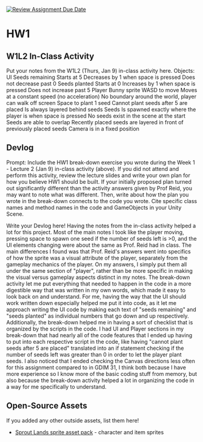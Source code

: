 [![Review Assignment Due Date](https://classroom.github.com/assets/deadline-readme-button-22041afd0340ce965d47ae6ef1cefeee28c7c493a6346c4f15d667ab976d596c.svg)](https://classroom.github.com/a/MjLLqDcN)
# HW1
## W1L2 In-Class Activity

Put your notes from the W1L2 (Thurs, Jan 9) in-class activity here.
Objects:
    UI
        Seeds remaining
            Starts at 5
            Decreases by 1 when space is pressed
            Does not decrease past 0
        Seeds planted
            Starts at 0
            Increases by 1 when space is pressed
            Does not increase past 5
    Player
        Bunny sprite
        WASD to move
        Moves at a constant speed (no acceleration)
        No boundary around the world, player can walk off screen
        Space to plant 1 seed
            Cannot plant seeds after 5 are placed
            Is always layered behind seeds
    Seeds
        Is spawned exactly where the player is when space is pressed
        No seeds exist in the scene at the start
        Seeds are able to overlap
            Recently placed seeds are layered in front of previously placed seeds
    Camera is in a fixed position


## Devlog
Prompt: Include the HW1 break-down exercise you wrote during the Week 1 - Lecture 2 (Jan 9) in-class activity (above). If you did not attend and perform this activity, review the lecture slides and write your own plan for how you believe HW1 should be built. If your initially proposed plan turned out significantly different than the activity answers given by Prof Reid, you may want to note what was different. Then, write about how the plan you wrote in the break-down connects to the code you wrote. Cite specific class names and method names in the code and GameObjects in your Unity Scene.


Write your Devlog here!
Having the notes from the in-class activity helped a lot for this project. Most of the main notes I took like the player moving, pressing space to spawn one seed if the number of seeds left is >0, and the UI elements changing were about the same as Prof. Reid had in class. The main differences I found was that Prof. Reid's answers went into specifics of how the sprite was a visual attribute of the player, separately from the gameplay mechanics of the player. On my answers, I simply put them all under the same section of "player", rather than be more specific in making the visual versus gameplay aspects distinct in my notes.
The break-down activity let me put everything that needed to happen in the code in a more digestible way that was written in my own words, which made it easy to look back on and understand. For me, having the way that the UI should work written down especially helped me put it into code, as it let me approach writing the UI code by making each text of "seeds remaining" and "seeds planted" as individual numbers that go down and up respectively. Additionally, the break-down helped me in having a sort of checklist that is organized by the scripts in the code. I had UI and Player sections in my break-down that had nearly all of the code features that I ended up having to put into each respective script in the code, like having "cannot plant seeds after 5 are placed" translated into an if statement checking if the number of seeds left was greater than 0 in order to let the player plant seeds. I also noticed that I ended checking the Canvas directions less often for this assignment compared to in GDIM 31, I think both because I have more experience so I know more of the basic coding stuff from memory, but also because the break-down activity helped a lot in organizing the code in a way for me specifically to understand. 

## Open-Source Assets
If you added any other outside assets, list them here!
- [Sprout Lands sprite asset pack](https://cupnooble.itch.io/sprout-lands-asset-pack) - character and item sprites
